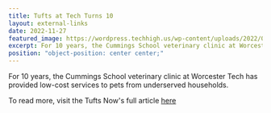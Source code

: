 ```yaml
---
title: Tufts at Tech Turns 10
layout: external-links
date: 2022-11-27
featured_image: https://wordpress.techhigh.us/wp-content/uploads/2022/04/alice-aVTME6WDKqw-unsplash-1.jpg
excerpt: For 10 years, the Cummings School veterinary clinic at Worcester Tech has provided low-cost services to pets from underserved households.
position: "object-position: center center;"
---
```


For 10 years, the Cummings School veterinary clinic at Worcester Tech has provided low-cost services to pets from underserved households.

To read more, visit the Tufts Now's full article [here](https://now.tufts.edu/2022/04/28/tufts-tech-turns-10)